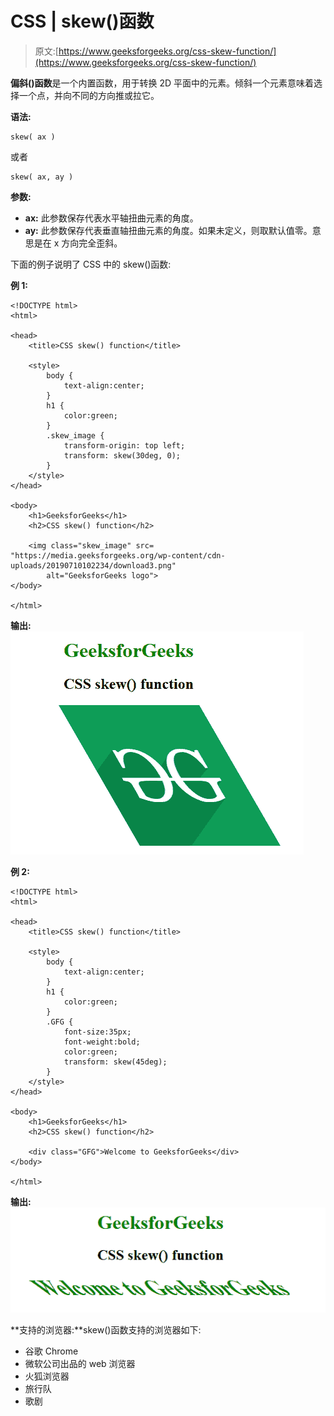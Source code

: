 # CSS | skew()函数

> 原文:[https://www.geeksforgeeks.org/css-skew-function/](https://www.geeksforgeeks.org/css-skew-function/)

**偏斜()函数**是一个内置函数，用于转换 2D 平面中的元素。倾斜一个元素意味着选择一个点，并向不同的方向推或拉它。

**语法:**

```
skew( ax )
```

或者

```
skew( ax, ay )
```

**参数:**

*   **ax:** 此参数保存代表水平轴扭曲元素的角度。
*   **ay:** 此参数保存代表垂直轴扭曲元素的角度。如果未定义，则取默认值零。意思是在 x 方向完全歪斜。

下面的例子说明了 CSS 中的 skew()函数:

**例 1:**

```
<!DOCTYPE html> 
<html> 

<head> 
    <title>CSS skew() function</title> 

    <style> 
        body {
            text-align:center;
        }
        h1 {
            color:green;
        }
        .skew_image {
            transform-origin: top left;
            transform: skew(30deg, 0);
        }
    </style> 
</head> 

<body> 
    <h1>GeeksforGeeks</h1>
    <h2>CSS skew() function</h2>

    <img class="skew_image" src= 
"https://media.geeksforgeeks.org/wp-content/cdn-uploads/20190710102234/download3.png"
        alt="GeeksforGeeks logo"> 
</body> 

</html>    
```

**输出:**
![](img/87a4dfe4550b4c896986d8bba19024d8.png)

**例 2:**

```
<!DOCTYPE html> 
<html> 

<head> 
    <title>CSS skew() function</title> 

    <style> 
        body {
            text-align:center;
        }
        h1 {
            color:green;
        }
        .GFG {
            font-size:35px;
            font-weight:bold;
            color:green;
            transform: skew(45deg);
        }
    </style> 
</head> 

<body> 
    <h1>GeeksforGeeks</h1>
    <h2>CSS skew() function</h2>

    <div class="GFG">Welcome to GeeksforGeeks</div> 
</body> 

</html>    
```

**输出:**
![](img/f692c3c46f9f0344b7e52b33201d2131.png)

**支持的浏览器:**skew()函数支持的浏览器如下:

*   谷歌 Chrome
*   微软公司出品的 web 浏览器
*   火狐浏览器
*   旅行队
*   歌剧